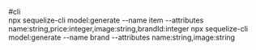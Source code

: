 #cli    
npx sequelize-cli model:generate --name item --attributes name:string,price:integer,image:string,brandId:integer
npx sequelize-cli model:generate --name brand --attributes name:string,image:string